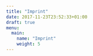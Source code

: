 ```yaml
---
title: "Imprint"
date: 2017-11-23T23:52:33+01:00
draft: true
menu:
  main:
    name: "Imprint"
    weight: 5
---
```


